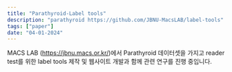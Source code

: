 ```yaml
---
title: "Parathyroid-Label tools"
description: "parathyroid https://github.com/JBNU-MacsLAB/label-tools"
tags: ["paper"]
date: "04-01-2024"
---
```


MACS LAB (https://jbnu.macs.or.kr/)에서 Parathyroid 데이터셋을 가지고 reader test를 위한 label tools 제작 및 웹사이트 개발과 함께 관련 연구를 진행 중입니다.